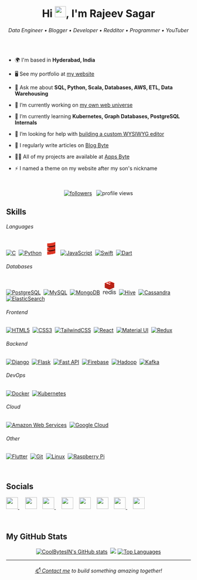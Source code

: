 <h1 align="center">
    Hi <img src="https://user-images.githubusercontent.com/18350557/176309783-0785949b-9127-417c-8b55-ab5a4333674e.gif" alt="" style="height: 30px; width: 30px;">, I'm Rajeev Sagar
</h1>

<h6 align="center">
    Data Engineer • Blogger • Developer • Redditor • Programmer • YouTuber
</h6>

<br>

- 🌍 I'm based in **Hyderabad, India**

- 🖥️ See my portfolio at [my website](http://coolbytes.in/rajeev)

- 💬 Ask me about **SQL, Python, Scala, Databases, AWS, ETL, Data Warehousing**

- 🔭 I’m currently working on [my own web universe](https://coolbytes.in)

- 🧠 I’m currently learning **Kubernetes, Graph Databases, PostgreSQL Internals**

- 🤝 I’m looking for help with [building a custom WYSIWYG editor](https://www.npmjs.com/package/react-mui-editor)

- 📝 I regularly write articles on [Blog Byte](https://blog.coolbytes.in)

- 👨‍💻 All of my projects are available at [Apps Byte](https://apps.coolbytes.in)

- ⚡ I named a theme on my website after my son's nickname

<br>

<p align="center">
    <a href="https://www.github.com/CoolBytesIN" target="_blank" rel="noreferrer">
        <img src="https://img.shields.io/github/followers/CoolBytesIN?logo=github&style=for-the-badge&color=0891b2&labelColor=22272e" alt="followers" /></a>
    &nbsp;
    <img src="https://komarev.com/ghpvc/?username=coolbytesin&label=Profile%20views&style=for-the-badge&color=0891b2&labelColor=22272e"
        alt="profile views" />
</p>

<h2>Skills</h2>

###### Languages

<p align="left">
    <a href="https://docs.microsoft.com/en-us/cpp/?view=msvc-170" target="_blank" rel="noreferrer">
        <img src="https://raw.githubusercontent.com/danielcranney/readme-generator/main/public/icons/skills/c-colored.svg" width="36" height="36" alt="C" /></a>&nbsp;
    <a href="https://www.python.org/" target="_blank" rel="noreferrer">
        <img src="https://raw.githubusercontent.com/danielcranney/readme-generator/main/public/icons/skills/python-colored.svg" width="36" height="36" alt="Python" /></a>&nbsp;
    <a href="https://www.scala-lang.org" target="_blank" rel="noreferrer">
        <img src="https://raw.githubusercontent.com/devicons/devicon/master/icons/scala/scala-original.svg" alt="Scala" width="36" height="36"/></a>&nbsp;
    <a href="https://developer.mozilla.org/en-US/docs/Web/JavaScript" target="_blank" rel="noreferrer">
        <img src="https://raw.githubusercontent.com/danielcranney/readme-generator/main/public/icons/skills/javascript-colored.svg" width="36" height="36" alt="JavaScript" /></a>&nbsp;
    <a href="https://developer.apple.com/swift/" target="_blank" rel="noreferrer">
        <img src="https://raw.githubusercontent.com/danielcranney/readme-generator/main/public/icons/skills/swift-colored.svg" width="36" height="36" alt="Swift" /></a>&nbsp;
    <a href="https://dart.dev/" target="_blank" rel="noreferrer">
        <img src="https://raw.githubusercontent.com/danielcranney/readme-generator/main/public/icons/skills/dart-colored.svg" width="36" height="36" alt="Dart" /></a>&nbsp;
</p>


###### Databases

<p align="left">
    <a href="https://www.postgresql.org/" target="_blank" rel="noreferrer">
        <img src="https://raw.githubusercontent.com/danielcranney/readme-generator/main/public/icons/skills/postgresql-colored.svg" width="36" height="36" alt="PostgreSQL" /></a>&nbsp;
    <a href="https://www.mysql.com/" target="_blank" rel="noreferrer">
        <img src="https://raw.githubusercontent.com/danielcranney/readme-generator/main/public/icons/skills/mysql-colored.svg" width="36" height="36" alt="MySQL" /></a>&nbsp;
    <a href="https://www.mongodb.com/" target="_blank" rel="noreferrer">
        <img src="https://raw.githubusercontent.com/danielcranney/readme-generator/main/public/icons/skills/mongodb-colored.svg" width="36" height="36" alt="MongoDB" /></a>&nbsp;
    <a href="https://redis.io" target="_blank" rel="noreferrer">
        <img src="https://raw.githubusercontent.com/devicons/devicon/master/icons/redis/redis-original-wordmark.svg" alt="Redis" width="36" height="36"/></a>&nbsp;
    <a href="https://hive.apache.org/" target="_blank" rel="noreferrer">
        <img src="https://www.vectorlogo.zone/logos/apache_hive/apache_hive-icon.svg" alt="Hive" width="36" height="36"/></a>&nbsp;
    <a href="https://cassandra.apache.org/" target="_blank" rel="noreferrer">
        <img src="https://www.vectorlogo.zone/logos/apache_cassandra/apache_cassandra-icon.svg" alt="Cassandra" width="36" height="36"/></a>&nbsp;
    <a href="https://www.elastic.co" target="_blank" rel="noreferrer">
        <img src="https://www.vectorlogo.zone/logos/elastic/elastic-icon.svg" alt="ElasticSearch" width="36" height="36"/></a>&nbsp;
</p>


###### Frontend

<p align="left">
    <a href="https://developer.mozilla.org/en-US/docs/Glossary/HTML5" target="_blank" rel="noreferrer">
        <img src="https://raw.githubusercontent.com/danielcranney/readme-generator/main/public/icons/skills/html5-colored.svg" width="36" height="36" alt="HTML5" /></a>&nbsp;
    <a href="https://www.w3.org/TR/CSS/#css" target="_blank" rel="noreferrer">
        <img src="https://raw.githubusercontent.com/danielcranney/readme-generator/main/public/icons/skills/css3-colored.svg" width="36" height="36" alt="CSS3" /></a>&nbsp;
    <a href="https://tailwindcss.com/" target="_blank" rel="noreferrer">
        <img src="https://raw.githubusercontent.com/danielcranney/readme-generator/main/public/icons/skills/tailwindcss-colored.svg" width="36" height="36" alt="TailwindCSS" /></a>&nbsp;
    <a href="https://reactjs.org/" target="_blank" rel="noreferrer">
        <img src="https://raw.githubusercontent.com/danielcranney/readme-generator/main/public/icons/skills/react-colored.svg" width="36" height="36" alt="React" /></a>&nbsp;
    <a href="https://mui.com/" target="_blank" rel="noreferrer">
        <img src="https://raw.githubusercontent.com/danielcranney/readme-generator/main/public/icons/skills/materialui-colored.svg" width="36" height="36" alt="Material UI" /></a>&nbsp;
    <a href="https://redux.js.org/" target="_blank" rel="noreferrer">
        <img src="https://raw.githubusercontent.com/danielcranney/readme-generator/main/public/icons/skills/redux-colored.svg" width="36" height="36" alt="Redux" /></a>&nbsp;
</p>


###### Backend

<p align="left">
    <a href="https://www.djangoproject.com/" target="_blank" rel="noreferrer">
        <img src="https://cdn.worldvectorlogo.com/logos/django.svg" alt="Django" width="36" height="36" /></a>&nbsp;
    <a href="https://flask.palletsprojects.com/en/2.0.x/" target="_blank" rel="noreferrer">
        <img src="https://raw.githubusercontent.com/danielcranney/readme-generator/main/public/icons/skills/flask-colored.svg" width="36" height="36" alt="Flask" /></a>&nbsp;
    <a href="https://fastapi.tiangolo.com/" target="_blank" rel="noreferrer">
        <img src="https://raw.githubusercontent.com/danielcranney/readme-generator/main/public/icons/skills/fastapi-colored.svg" width="36" height="36" alt="Fast API" /></a>&nbsp;
    <a href="https://firebase.google.com/" target="_blank" rel="noreferrer">
        <img src="https://www.vectorlogo.zone/logos/firebase/firebase-icon.svg" width="36" height="36" alt="Firebase" /></a>&nbsp;
    <a href="https://hadoop.apache.org/" target="_blank" rel="noreferrer">
        <img src="https://www.vectorlogo.zone/logos/apache_hadoop/apache_hadoop-icon.svg" alt="Hadoop" width="36" height="36" /></a>&nbsp;
    <a href="https://kafka.apache.org/" target="_blank" rel="noreferrer">
        <img src="https://www.vectorlogo.zone/logos/apache_kafka/apache_kafka-icon.svg" alt="Kafka" width="36" height="36" /></a>&nbsp;
</p>


###### DevOps

<p align="left">
    <a href="https://www.docker.com/" target="_blank" rel="noreferrer">
        <img src="https://raw.githubusercontent.com/danielcranney/readme-generator/main/public/icons/skills/docker-colored.svg" width="36" height="36" alt="Docker" /></a>&nbsp;
    <a href="https://kubernetes.io" target="_blank" rel="noreferrer">
        <img src="https://www.vectorlogo.zone/logos/kubernetes/kubernetes-icon.svg" alt="Kubernetes" width="36" height="36" /></a>&nbsp;
</p>

###### Cloud

<p align="left">
    <a href="https://aws.amazon.com" target="_blank" rel="noreferrer">
        <img src="https://raw.githubusercontent.com/danielcranney/readme-generator/main/public/icons/skills/aws-colored.svg" width="36" height="36" alt="Amazon Web Services" /></a>&nbsp;
    <a href="https://cloud.google.com/" target="_blank" rel="noreferrer">
        <img src="https://raw.githubusercontent.com/danielcranney/readme-generator/main/public/icons/skills/googlecloud-colored.svg" width="36" height="36" alt="Google Cloud" /></a>&nbsp;
</p>

###### Other

<p align="left">
    <a href="https://flutter.dev" target="_blank" rel="noreferrer">
        <img src="https://www.vectorlogo.zone/logos/flutterio/flutterio-icon.svg" alt="Flutter" width="36" height="36" /></a>&nbsp;
    <a href="https://git-scm.com/" target="_blank" rel="noreferrer">
        <img src="https://raw.githubusercontent.com/danielcranney/readme-generator/main/public/icons/skills/git-colored.svg" width="36" height="36" alt="Git" /></a>&nbsp;
    <a href="https://www.linux.org" target="_blank" rel="noreferrer">
        <img src="https://raw.githubusercontent.com/danielcranney/readme-generator/main/public/icons/skills/linux-colored.svg" width="36" height="36" alt="Linux" /></a>&nbsp;
    <a href="https://www.raspberrypi.org/" target="_blank" rel="noreferrer">
        <img src="https://raw.githubusercontent.com/danielcranney/readme-generator/main/public/icons/skills/raspberrypi-colored.svg" width="36" height="36" alt="Raspberry Pi" /></a>&nbsp;
</p>

<br>

<h2>Socials</h2>

<p align="left">
    <a href="https://www.github.com/CoolBytesIN" target="_blank" rel="noreferrer">
        <picture>
            <source media="(prefers-color-scheme: dark)" srcset="https://raw.githubusercontent.com/danielcranney/readme-generator/main/public/icons/socials/github-dark.svg" />
            <source media="(prefers-color-scheme: light)" srcset="https://raw.githubusercontent.com/danielcranney/readme-generator/main/public/icons/socials/github.svg" />
            <img src="https://raw.githubusercontent.com/danielcranney/readme-generator/main/public/icons/socials/github.svg" width="32" height="32" />
        </picture></a>&nbsp;
    &nbsp;
    <a href="https://www.linkedin.com/in/rajiv-sagar-2a6254209" target="_blank" rel="noreferrer">
        <img src="https://raw.githubusercontent.com/danielcranney/readme-generator/main/public/icons/socials/linkedin.svg" width="32" height="32" /></a>&nbsp;
    &nbsp;
    <a href="https://www.x.com/CoolBytesIN" target="_blank" rel="noreferrer">
        <picture>
            <source media="(prefers-color-scheme: dark)" srcset="https://raw.githubusercontent.com/danielcranney/readme-generator/main/public/icons/socials/twitter-dark.svg" />
            <source media="(prefers-color-scheme: light)" srcset="https://raw.githubusercontent.com/danielcranney/readme-generator/main/public/icons/socials/twitter.svg" />
            <img src="https://raw.githubusercontent.com/danielcranney/readme-generator/main/public/icons/socials/twitter.svg" width="32" height="32" />
        </picture></a>&nbsp;
    &nbsp;
    <a href="https://www.youtube.com/@coolbytes" target="_blank" rel="noreferrer">
        <img src="https://raw.githubusercontent.com/danielcranney/readme-generator/main/public/icons/socials/youtube.svg" width="32" height="32" /></a>&nbsp;
    &nbsp;
    <a href="https://www.facebook.com/coolbytes.india" target="_blank" rel="noreferrer">
        <img src="https://raw.githubusercontent.com/danielcranney/readme-generator/main/public/icons/socials/facebook.svg" width="32" height="32" /></a>&nbsp;
    &nbsp;
    <a href="http://www.instagram.com/coolbytes.india" target="_blank" rel="noreferrer">
        <img src="https://raw.githubusercontent.com/danielcranney/readme-generator/main/public/icons/socials/instagram.svg" width="32" height="32" /></a>&nbsp;
    &nbsp;
    <a href="https://www.threads.net/@coolbytes.india" target="_blank" rel="noreferrer">
        <picture>
            <source media="(prefers-color-scheme: dark)" srcset="https://raw.githubusercontent.com/danielcranney/readme-generator/main/public/icons/socials/threads-dark.svg" />
            <source media="(prefers-color-scheme: light)" srcset="https://raw.githubusercontent.com/danielcranney/readme-generator/main/public/icons/socials/threads.svg" />
            <img src="https://raw.githubusercontent.com/danielcranney/readme-generator/main/public/icons/socials/threads.svg" width="32" height="32" />
        </picture></a>&nbsp;
    &nbsp;
    <a href="https://www.stackoverflow.com/users/18125621" target="_blank" rel="noreferrer">
        <img src="https://raw.githubusercontent.com/rahuldkjain/github-profile-readme-generator/master/src/images/icons/Social/stack-overflow.svg" width="32" height="32" /></a> 
</p>

<br>

<h2>My GitHub Stats</h2>

<p align="center">
    <a href="http://www.github.com/CoolBytesIN"><img src="https://github-readme-stats.vercel.app/api?username=CoolBytesIN&show_icons=true&hide=&count_private=true&title_color=0891b2&text_color=ffffff&icon_color=0891b2&bg_color=22272e&hide_border=true&show_icons=true" alt="CoolBytesIN's GitHub stats" /></a>&nbsp;
    <a href="http://www.github.com/CoolBytesIN"><img src="https://github-readme-streak-stats.herokuapp.com/?user=CoolBytesIN&stroke=ffffff&background=22272e&ring=0891b2&fire=0891b2&currStreakNum=ffffff&currStreakLabel=0891b2&sideNums=ffffff&sideLabels=ffffff&dates=ffffff&hide_border=true" /></a>
    <a href="https://github.com/CoolBytesIN" align="left"><img src="https://github-readme-stats.vercel.app/api/top-langs/?username=CoolBytesIN&langs_count=10&title_color=0891b2&text_color=ffffff&icon_color=0891b2&bg_color=22272e&hide_border=true&locale=en&custom_title=Top%20%Languages" alt="Top Languages" /></a>
</p>

---

<h6 align="center">
    <i><a href="mailto:crowns.atoll-0t@icloud.com">📫 Contact me</a> to build something amazing together!</i>
</h6>
